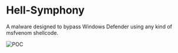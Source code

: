 # Hell-Symphony
A malware designed to bypass Windows Defender using any kind of msfvenom shellcode.

![POC](https://github.com/user-attachments/assets/cd915984-33e3-4b74-b634-7fdfdf1b62f9)

